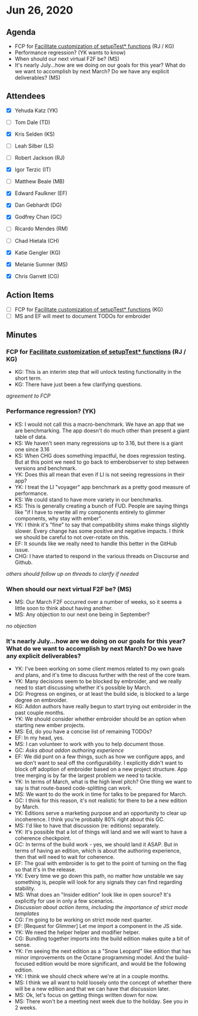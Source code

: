 # Jun 26, 2020

## Agenda

- FCP for [Facilitate customization of setupTest* functions](https://github.com/emberjs/rfcs/pull/637) (RJ / KG)
- Performance regression? (YK wants to know)
- When should our next virtual F2F be? (MS)
- It's nearly July...how are we doing on our goals for this year? What do we want to accomplish by next March? Do we have any explicit deliverables? (MS)

## Attendees

- [x]  Yehuda Katz (YK)
- [ ]  Tom Dale (TD)
- [x]  Kris Selden (KS)
- [ ]  Leah Silber (LS)
- [ ]  Robert Jackson (RJ)
- [x]  Igor Terzic (IT)
- [ ]  Matthew Beale (MB)
- [x]  Edward Faulkner (EF)

- [x]  Dan Gebhardt (DG)
- [x]  Godfrey Chan (GC)
- [ ]  Ricardo Mendes (RM)
- [ ]  Chad Hietala (CH)
- [x]  Katie Gengler (KG)
- [x]  Melanie Sumner (MS)
- [x]  Chris Garrett (CG)

## Action Items

- [ ]  FCP for [Facilitate customization of setupTest* functions](https://github.com/emberjs/rfcs/pull/637) (KG)
- [ ]  MS and EF will meet to document TODOs for embroider

## Minutes

### FCP for [Facilitate customization of setupTest* functions](https://github.com/emberjs/rfcs/pull/637) (RJ / KG)

- KG: This is an interim step that will unlock testing functionality in the short term.
- KG: There have just been a few clarifying questions.

*agreement to FCP*

### Performance regression? (YK)

- KS: I would not call this a macro-benchmark. We have an app that we are benchmarking. The app doesn't do much other than present a giant table of data.
- KS: We haven't seen many regressions up to 3.16, but there is a giant one since 3.16
- KS: When CHG does something impactful, he does regression testing. But at this point we need to go back to emberobserver to step between versions and benchmark.
- YK: Does this all mean that even if LI is not seeing regressions in their app?
- YK: I treat the LI "voyager" app benchmark as a pretty good measure of performance.
- KS: We could stand to have more variety in our benchmarks.
- KS: This is generally creating a bunch of FUD. People are saying things like "if I have to rewrite all my components entirely to glimmer components, why stay with ember".
- YK: I think it's "fine" to say that compatibility shims make things slightly slower. Every change has some positive and negative impacts. I think we should be careful to not over-rotate on this.
- EF: It sounds like we really need to handle this better in the GitHub issue.
- CHG: I have started to respond in the various threads on Discourse and Github.

*others should follow up on threads to clarify if needed*

### When should our next virtual F2F be? (MS)

- MS: Our March F2F occurred over a number of weeks, so it seems a little soon to think about having another.
- MS: Any objection to our next one being in September?

*no objection*

### It's nearly July...how are we doing on our goals for this year? What do we want to accomplish by next March? Do we have any explicit deliverables?

- YK: I've been working on some client memos related to my own goals and plans, and it's time to discuss further with the rest of the core team.
- YK: Many decisions seem to be blocked by embroider, and we really need to start discussing whether it's possible by March.
- DG: Progress on engines, or at least the build side, is blocked to a large degree on embroider.
- KG: Addon authors have really begun to start trying out embroider in the past couple months.
- YK: We should consider whether embroider should be an option when starting new ember projects.
- MS: Ed, do you have a concise list of remaining TODOs?
- EF: In my head, yes.
- MS: I can volunteer to work with you to help document those.
- GC: *Asks about addon authoring experience*
- EF: We did punt on a few things, such as how we configure apps, and we don't want to seal off the configurability. I explicitly didn't want to block off adoption of embroider based on a new project structure. App tree merging is by far the largest problem we need to tackle.
- YK: In terms of March, what is the high level pitch? One thing we want to say is that route-based code-splitting can work.
- MS: We want to do the work in time for talks to be prepared for March.
- GC: I think for this reason, it's not realistic for there to be a new edition by March.
- YK: Editions serve a marketing purpose and an opportunity to clear up incoherence. I think you're probably 80% right about this GC.
- MS: I'd like to have that discussion (re: editions) separately.
- YK: It's possible that a lot of things will land and we will want to have a coherence checkpoint.
- GC: In terms of the build work - yes, we should land it ASAP. But in terms of having an edition, which is about the authoring experience, then that will need to wait for coherence.
- EF: The goal with embroider is to get to the point of turning on the flag so that it's in the release.
- YK: Every time we go down this path, no matter how unstable we say something is, people will look for any signals they can find regarding stability.
- MS: What does an "Insider edition" look like in open source? It's explicitly for use in only a few scenarios.
- *Discussion about action items, including the importance of strict mode templates*
- CG: I'm going to be working on strict mode next quarter.
- EF: [Request for Glimmer] Let me import a component in the JS side.
- YK: We need the helper helper and modifier helper.
- CG: Bundling together imports into the build edition makes quite a bit of sense.
- YK: I'm seeing the next edition as a "Snow Leopard" like edition that has minor improvements on the Octane programming model. And the build-focused edition would be more significant, and would be the following edition.
- YK: I think we should check where we're at in a couple months.
- MS: I think we all want to hold loosely onto the concept of whether there will be a new edition and that we can have that discussion later.
- MS: Ok, let's focus on getting things written down for now.
- MS: There won't be a meeting next week due to the holiday. See you in 2 weeks.
